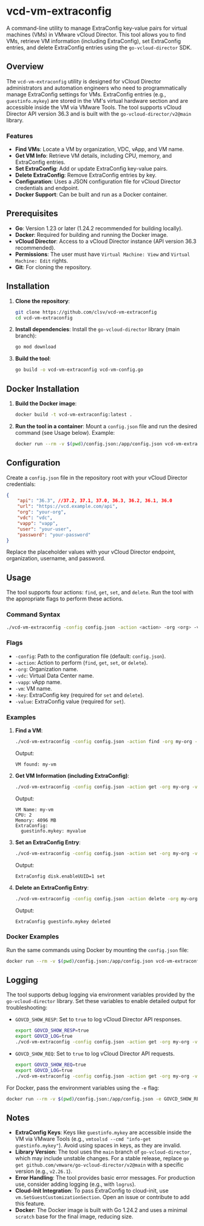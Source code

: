 # vcd-vm-extraconfig

A command-line utility to manage ExtraConfig key-value pairs for virtual machines (VMs) in VMware vCloud Director. This tool allows you to find VMs, retrieve VM information (including ExtraConfig), set ExtraConfig entries, and delete ExtraConfig entries using the `go-vcloud-director` SDK.

## Overview

The `vcd-vm-extraconfig` utility is designed for vCloud Director administrators and automation engineers who need to programmatically manage ExtraConfig settings for VMs. ExtraConfig entries (e.g., `guestinfo.mykey`) are stored in the VM's virtual hardware section and are accessible inside the VM via VMware Tools. The tool supports vCloud Director API version 36.3 and is built with the `go-vcloud-director/v2@main` library.

### Features
- **Find VMs**: Locate a VM by organization, VDC, vApp, and VM name.
- **Get VM Info**: Retrieve VM details, including CPU, memory, and ExtraConfig entries.
- **Set ExtraConfig**: Add or update ExtraConfig key-value pairs.
- **Delete ExtraConfig**: Remove ExtraConfig entries by key.
- **Configuration**: Uses a JSON configuration file for vCloud Director credentials and endpoint.
- **Docker Support**: Can be built and run as a Docker container.

## Prerequisites
- **Go**: Version 1.23 or later (1.24.2 recommended for building locally).
- **Docker**: Required for building and running the Docker image.
- **vCloud Director**: Access to a vCloud Director instance (API version 36.3 recommended).
- **Permissions**: The user must have `Virtual Machine: View` and `Virtual Machine: Edit` rights.
- **Git**: For cloning the repository.

## Installation
1. **Clone the repository**:
   ```bash
   git clone https://github.com/clsv/vcd-vm-extraconfig
   cd vcd-vm-extraconfig
   ```

2. **Install dependencies**:
   Install the `go-vcloud-director` library (main branch):
   ```bash
   go mod download
   ```

3. **Build the tool**:
   ```bash
   go build -o vcd-vm-extraconfig vcd-vm-config.go
   ```

## Docker Installation
1. **Build the Docker image**:
   ```bash
   docker build -t vcd-vm-extraconfig:latest .
   ```

2. **Run the tool in a container**:
   Mount a `config.json` file and run the desired command (see Usage below). Example:
   ```bash
   docker run --rm -v $(pwd)/config.json:/app/config.json vcd-vm-extraconfig:latest -config /app/config.json -action get -org my-org -vdc my-vdc -vapp my-vapp -vm my-vm
   ```

## Configuration
Create a `config.json` file in the repository root with your vCloud Director credentials:

```json
{
    "api": "36.3", //37.2, 37.1, 37.0, 36.3, 36.2, 36.1, 36.0
    "url": "https://vcd.example.com/api",
    "org": "your-org",
    "vdc": "vdc",
    "vapp": "vapp",
    "user": "your-user",
    "password": "your-password"
}
```

Replace the placeholder values with your vCloud Director endpoint, organization, username, and password.

## Usage
The tool supports four actions: `find`, `get`, `set`, and `delete`. Run the tool with the appropriate flags to perform these actions.

### Command Syntax
```bash
./vcd-vm-extraconfig -config config.json -action <action> -org <org> -vdc <vdc> -vapp <vapp> -vm <vm> [-key <key>] [-value <value>]
```

### Flags
- `-config`: Path to the configuration file (default: `config.json`).
- `-action`: Action to perform (`find`, `get`, `set`, or `delete`).
- `-org`: Organization name.
- `-vdc`: Virtual Data Center name.
- `-vapp`: vApp name.
- `-vm`: VM name.
- `-key`: ExtraConfig key (required for `set` and `delete`).
- `-value`: ExtraConfig value (required for `set`).

### Examples
1. **Find a VM**:
   ```bash
   ./vcd-vm-extraconfig -config config.json -action find -org my-org -vdc my-vdc -vapp my-vapp -vm my-vm
   ```
   Output:
   ```
   VM found: my-vm
   ```

2. **Get VM Information (including ExtraConfig)**:
   ```bash
   ./vcd-vm-extraconfig -config config.json -action get -org my-org -vdc my-vdc -vapp my-vapp -vm my-vm
   ```
   Output:
   ```
   VM Name: my-vm
   CPU: 2
   Memory: 4096 MB
   ExtraConfig:
     guestinfo.mykey: myvalue
   ```

3. **Set an ExtraConfig Entry**:
   ```bash
   ./vcd-vm-extraconfig -config config.json -action set -org my-org -vdc my-vdc -vapp my-vapp -vm my-vm -key disk.enableUUID -value 1
   ```
   Output:
   ```
   ExtraConfig disk.enableUUID=1 set
   ```

4. **Delete an ExtraConfig Entry**:
   ```bash
   ./vcd-vm-extraconfig -config config.json -action delete -org my-org -vdc my-vdc -vapp my-vapp -vm my-vm -key guestinfo.mykey
   ```
   Output:
   ```
   ExtraConfig guestinfo.mykey deleted
   ```

### Docker Examples
Run the same commands using Docker by mounting the `config.json` file:
```bash
docker run --rm -v $(pwd)/config.json:/app/config.json vcd-vm-extraconfig:latest -config /app/config.json -action set -org my-org -vdc my-vdc -vapp my-vapp -vm my-vm -key guestinfo.mykey -value myvalue
```

## Logging
The tool supports debug logging via environment variables provided by the `go-vcloud-director` library. Set these variables to enable detailed output for troubleshooting:
- `GOVCD_SHOW_RESP`: Set to `true` to log vCloud Director API responses.
  ```bash
  export GOVCD_SHOW_RESP=true
  export GOVCD_LOG=true
  ./vcd-vm-extraconfig -config config.json -action get -org my-org -vdc my-vdc -vapp my-vapp -vm my-vm
  ```

- `GOVCD_SHOW_REQ`: Set to `true` to log vCloud Director API requests.
  ```bash
  export GOVCD_SHOW_REQ=true
  export GOVCD_LOG=true
  ./vcd-vm-extraconfig -config config.json -action get -org my-org -vdc my-vdc -vapp my-vapp -vm my-vm
  ```

For Docker, pass the environment variables using the `-e` flag:
```bash
docker run --rm -v $(pwd)/config.json:/app/config.json -e GOVCD_SHOW_RESP=true -e GOVCD_LOG=true -e GOVCD_SHOW_REQ=true vcd-vm-extraconfig:latest -config /app/config.json -action get -org my-org -vdc my-vdc -vapp my-vapp -vm my-vm
```

## Notes
- **ExtraConfig Keys**: Keys like `guestinfo.mykey` are accessible inside the VM via VMware Tools (e.g., `vmtoolsd --cmd "info-get guestinfo.mykey"`). Avoid using spaces in keys, as they are invalid.
- **Library Version**: The tool uses the `main` branch of `go-vcloud-director`, which may include unstable changes. For a stable release, replace `go get github.com/vmware/go-vcloud-director/v2@main` with a specific version (e.g., `v2.26.1`).
- **Error Handling**: The tool provides basic error messages. For production use, consider adding logging (e.g., with `logrus`).
- **Cloud-Init Integration**: To pass ExtraConfig to cloud-init, use `vm.SetGuestCustomizationSection`. Open an issue or contribute to add this feature.
- **Docker**: The Docker image is built with Go 1.24.2 and uses a minimal `scratch` base for the final image, reducing size.
